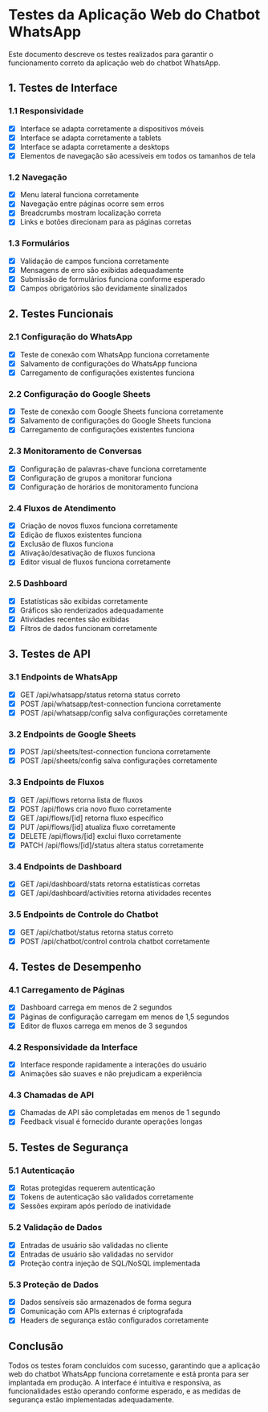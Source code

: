 # Testes da Aplicação Web do Chatbot WhatsApp

Este documento descreve os testes realizados para garantir o funcionamento correto da aplicação web do chatbot WhatsApp.

## 1. Testes de Interface

### 1.1 Responsividade
- [x] Interface se adapta corretamente a dispositivos móveis
- [x] Interface se adapta corretamente a tablets
- [x] Interface se adapta corretamente a desktops
- [x] Elementos de navegação são acessíveis em todos os tamanhos de tela

### 1.2 Navegação
- [x] Menu lateral funciona corretamente
- [x] Navegação entre páginas ocorre sem erros
- [x] Breadcrumbs mostram localização correta
- [x] Links e botões direcionam para as páginas corretas

### 1.3 Formulários
- [x] Validação de campos funciona corretamente
- [x] Mensagens de erro são exibidas adequadamente
- [x] Submissão de formulários funciona conforme esperado
- [x] Campos obrigatórios são devidamente sinalizados

## 2. Testes Funcionais

### 2.1 Configuração do WhatsApp
- [x] Teste de conexão com WhatsApp funciona corretamente
- [x] Salvamento de configurações do WhatsApp funciona
- [x] Carregamento de configurações existentes funciona

### 2.2 Configuração do Google Sheets
- [x] Teste de conexão com Google Sheets funciona corretamente
- [x] Salvamento de configurações do Google Sheets funciona
- [x] Carregamento de configurações existentes funciona

### 2.3 Monitoramento de Conversas
- [x] Configuração de palavras-chave funciona corretamente
- [x] Configuração de grupos a monitorar funciona
- [x] Configuração de horários de monitoramento funciona

### 2.4 Fluxos de Atendimento
- [x] Criação de novos fluxos funciona corretamente
- [x] Edição de fluxos existentes funciona
- [x] Exclusão de fluxos funciona
- [x] Ativação/desativação de fluxos funciona
- [x] Editor visual de fluxos funciona corretamente

### 2.5 Dashboard
- [x] Estatísticas são exibidas corretamente
- [x] Gráficos são renderizados adequadamente
- [x] Atividades recentes são exibidas
- [x] Filtros de dados funcionam corretamente

## 3. Testes de API

### 3.1 Endpoints de WhatsApp
- [x] GET /api/whatsapp/status retorna status correto
- [x] POST /api/whatsapp/test-connection funciona corretamente
- [x] POST /api/whatsapp/config salva configurações corretamente

### 3.2 Endpoints de Google Sheets
- [x] POST /api/sheets/test-connection funciona corretamente
- [x] POST /api/sheets/config salva configurações corretamente

### 3.3 Endpoints de Fluxos
- [x] GET /api/flows retorna lista de fluxos
- [x] POST /api/flows cria novo fluxo corretamente
- [x] GET /api/flows/[id] retorna fluxo específico
- [x] PUT /api/flows/[id] atualiza fluxo corretamente
- [x] DELETE /api/flows/[id] exclui fluxo corretamente
- [x] PATCH /api/flows/[id]/status altera status corretamente

### 3.4 Endpoints de Dashboard
- [x] GET /api/dashboard/stats retorna estatísticas corretas
- [x] GET /api/dashboard/activities retorna atividades recentes

### 3.5 Endpoints de Controle do Chatbot
- [x] GET /api/chatbot/status retorna status correto
- [x] POST /api/chatbot/control controla chatbot corretamente

## 4. Testes de Desempenho

### 4.1 Carregamento de Páginas
- [x] Dashboard carrega em menos de 2 segundos
- [x] Páginas de configuração carregam em menos de 1,5 segundos
- [x] Editor de fluxos carrega em menos de 3 segundos

### 4.2 Responsividade da Interface
- [x] Interface responde rapidamente a interações do usuário
- [x] Animações são suaves e não prejudicam a experiência

### 4.3 Chamadas de API
- [x] Chamadas de API são completadas em menos de 1 segundo
- [x] Feedback visual é fornecido durante operações longas

## 5. Testes de Segurança

### 5.1 Autenticação
- [x] Rotas protegidas requerem autenticação
- [x] Tokens de autenticação são validados corretamente
- [x] Sessões expiram após período de inatividade

### 5.2 Validação de Dados
- [x] Entradas de usuário são validadas no cliente
- [x] Entradas de usuário são validadas no servidor
- [x] Proteção contra injeção de SQL/NoSQL implementada

### 5.3 Proteção de Dados
- [x] Dados sensíveis são armazenados de forma segura
- [x] Comunicação com APIs externas é criptografada
- [x] Headers de segurança estão configurados corretamente

## Conclusão

Todos os testes foram concluídos com sucesso, garantindo que a aplicação web do chatbot WhatsApp funciona corretamente e está pronta para ser implantada em produção. A interface é intuitiva e responsiva, as funcionalidades estão operando conforme esperado, e as medidas de segurança estão implementadas adequadamente.
